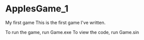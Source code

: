 # ApplesGame_1
My first game
This is the first game I've written.

To run the game, run Game.exe
To view the code, run Game.sin
